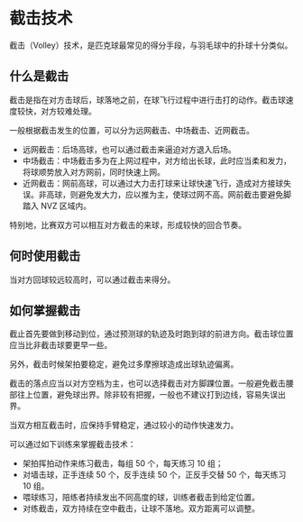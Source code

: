# 截击技术

截击（Volley）技术，是匹克球最常见的得分手段，与羽毛球中的扑球十分类似。

## 什么是截击

截击是指在对方击球后，球落地之前，在球飞行过程中进行击打的动作。截击球速度较快，对方较难处理。

一般根据截击发生的位置，可以分为远网截击、中场截击、近网截击。

* 远网截击：后场高球，也可以通过截击来逼迫对方退入后场。
* 中场截击：中场截击多为在上网过程中，对方给出长球，此时应当柔和发力，将球顺势放入对方网前，同时快速上网。
* 近网截击：网前高球，可以通过大力击打球来让球快速飞行，造成对方接球失误。非高球，则避免发大力，应以推为主，使球过网不高。网前截击要避免脚踏入 NVZ 区域内。

特别地，比赛双方可以相互对方截击的来球，形成较快的回合节奏。

## 何时使用截击

当对方回球较远较高时，可以通过截击来得分。

## 如何掌握截击

截止首先要做到移动到位，通过预测球的轨迹及时跑到球的前进方向。截击球位置应当比非截击球要更早一些。

另外，截击时候架拍要稳定，避免过多摩擦球造成出球轨迹偏离。

截击的落点应当以对方空档为主，也可以选择截击对方脚踝位置。一般避免截击腰部往上位置，避免球出界。除非较有把握，一般也不建议打到边线，容易失误出界。

当双方相互截击时，应保持手臂稳定，通过较小的动作快速发力。

可以通过如下训练来掌握截击技术：

* 架拍挥拍动作来练习截击，每组 50 个，每天练习 10 组；
* 对墙击球，正手连续 50 个，反手连续 50 个，正反手交替 50 个，每天练习 10 组。
* 喂球练习，陪练者持续发出不同高度的球，训练者截击到给定位置。
* 对练截击，双方持续在空中截击，让球不落地。双方距离可以调整。